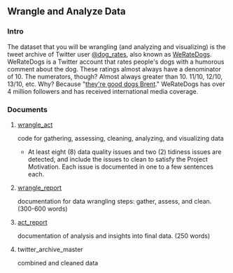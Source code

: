 ## Wrangle and Analyze Data

### Intro

The dataset that you will be wrangling (and analyzing and visualizing) is the tweet archive of Twitter user [@dog_rates](https://twitter.com/dog_rates), also known as [WeRateDogs](https://en.wikipedia.org/wiki/WeRateDogs). WeRateDogs is a Twitter account that rates people's dogs with a humorous comment about the dog. These ratings almost always have a denominator of 10. The numerators, though? Almost always greater than 10. 11/10, 12/10, 13/10, etc. Why? Because "[they're good dogs Brent](http://knowyourmeme.com/memes/theyre-good-dogs-brent)." WeRateDogs has over 4 million followers and has received international media coverage.

### Documents

1. [wrangle_act](https://github.com/wrayz/hw-wrangle-and-analyze-data/blob/master/wrangle_act.ipynb)

    code for gathering, assessing, cleaning, analyzing, and visualizing data
     - At least eight (8) data quality issues and two (2) tidiness issues are detected, and include the issues to clean to satisfy the Project Motivation. Each issue is documented in one to a few sentences each.

2. [wrangle_report](https://github.com/wrayz/hw-wrangle-and-analyze-data/blob/master/wrangle_report.ipynb)

   documentation for data wrangling steps: gather, assess, and clean. (300-600 words)

3. [act_report](https://github.com/wrayz/hw-wrangle-and-analyze-data/blob/master/act_report.ipynb)

   documentation of analysis and insights into final data. (250 words)

4. twitter_archive_master

   combined and cleaned data

